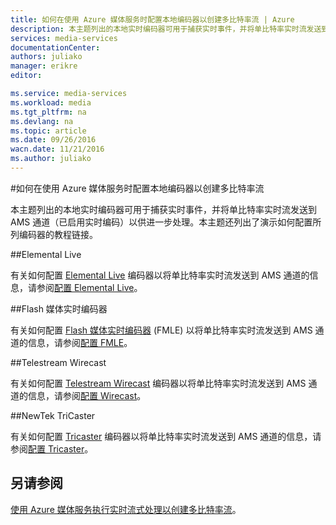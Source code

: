 ```yaml
---
title: 如何在使用 Azure 媒体服务时配置本地编码器以创建多比特率流 | Azure
description: 本主题列出的本地实时编码器可用于捕获实时事件，并将单比特率实时流发送到 AMS 通道（已启用实时编码）以供进一步处理。本主题列出了演示如何配置所列编码器的教程链接。
services: media-services
documentationCenter: 
authors: juliako
manager: erikre
editor: 

ms.service: media-services
ms.workload: media
ms.tgt_pltfrm: na
ms.devlang: na
ms.topic: article
ms.date: 09/26/2016
wacn.date: 11/21/2016
ms.author: juliako
---
```


#如何在使用 Azure 媒体服务时配置本地编码器以创建多比特率流

本主题列出的本地实时编码器可用于捕获实时事件，并将单比特率实时流发送到 AMS 通道（已启用实时编码）以供进一步处理。本主题还列出了演示如何配置所列编码器的教程链接。

##Elemental Live

有关如何配置 [Elemental Live](http://www.elementaltechnologies.com/products/elemental-live) 编码器以将单比特率实时流发送到 AMS 通道的信息，请参阅[配置 Elemental Live](./media-services-configure-elemental-live-encoder.md)。

##Flash 媒体实时编码器

有关如何配置 [Flash 媒体实时编码器](http://www.adobe.com/products/flash-media-encoder.html) (FMLE) 以将单比特率实时流发送到 AMS 通道的信息，请参阅[配置 FMLE](./media-services-configure-fmle-live-encoder.md)。

##Telestream Wirecast

有关如何配置 [Telestream Wirecast](http://www.telestream.net/wirecast/overview.htm) 编码器以将单比特率实时流发送到 AMS 通道的信息，请参阅[配置 Wirecast](./media-services-configure-wirecast-live-encoder.md)。

##NewTek TriCaster

有关如何配置 [Tricaster](http://newtek.com/products/tricaster-40.html) 编码器以将单比特率实时流发送到 AMS 通道的信息，请参阅[配置 Tricaster](./media-services-configure-tricaster-live-encoder.md)。

## 另请参阅

[使用 Azure 媒体服务执行实时流式处理以创建多比特率流](./media-services-manage-live-encoder-enabled-channels.md)。

<!---HONumber=Mooncake_1114_2016-->